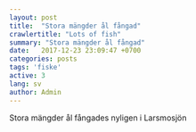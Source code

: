 ```yaml
---
layout: post
title:  "Stora mängder ål fångad"
crawlertitle: "Lots of fish"
summary: "Stora mängder ål fångad"
date:   2017-12-23 23:09:47 +0700
categories: posts
tags: 'fiske'
active: 3
lang: sv
author: Admin
---
```

Stora mängder ål fångades nyligen i Larsmosjön
